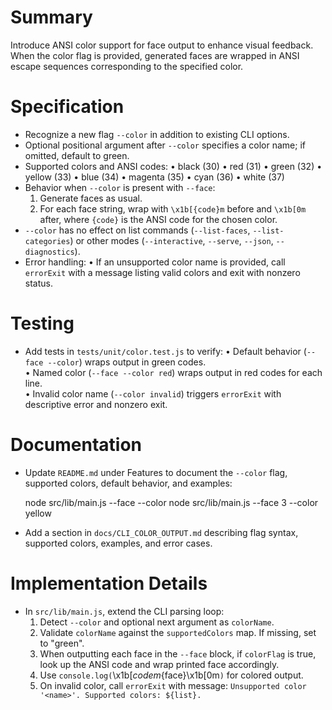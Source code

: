 # Summary

Introduce ANSI color support for face output to enhance visual feedback. When the color flag is provided, generated faces are wrapped in ANSI escape sequences corresponding to the specified color.

# Specification

- Recognize a new flag `--color` in addition to existing CLI options.  
- Optional positional argument after `--color` specifies a color name; if omitted, default to green.  
- Supported colors and ANSI codes:
  • black   (30)
  • red     (31)
  • green   (32)
  • yellow  (33)
  • blue    (34)
  • magenta (35)
  • cyan    (36)
  • white   (37)
- Behavior when `--color` is present with `--face`:
  1. Generate faces as usual.
  2. For each face string, wrap with `\x1b[{code}m` before and `\x1b[0m` after, where `{code}` is the ANSI code for the chosen color.
- `--color` has no effect on list commands (`--list-faces`, `--list-categories`) or other modes (`--interactive`, `--serve`, `--json`, `--diagnostics`).
- Error handling:
  • If an unsupported color name is provided, call `errorExit` with a message listing valid colors and exit with nonzero status.

# Testing

- Add tests in `tests/unit/color.test.js` to verify:
  • Default behavior (`--face --color`) wraps output in green codes.  
  • Named color (`--face --color red`) wraps output in red codes for each line.  
  • Invalid color name (`--color invalid`) triggers `errorExit` with descriptive error and nonzero exit.

# Documentation

- Update `README.md` under Features to document the `--color` flag, supported colors, default behavior, and examples:

  node src/lib/main.js --face --color
  node src/lib/main.js --face 3 --color yellow

- Add a section in `docs/CLI_COLOR_OUTPUT.md` describing flag syntax, supported colors, examples, and error cases.

# Implementation Details

- In `src/lib/main.js`, extend the CLI parsing loop:
  1. Detect `--color` and optional next argument as `colorName`.  
  2. Validate `colorName` against the `supportedColors` map. If missing, set to "green".  
  3. When outputting each face in the `--face` block, if `colorFlag` is true, look up the ANSI code and wrap printed face accordingly.
  4. Use `console.log(`\x1b[${code}m${face}\x1b[0m`)` for colored output.  
  5. On invalid color, call `errorExit` with message: `Unsupported color '<name>'. Supported colors: ${list}.`